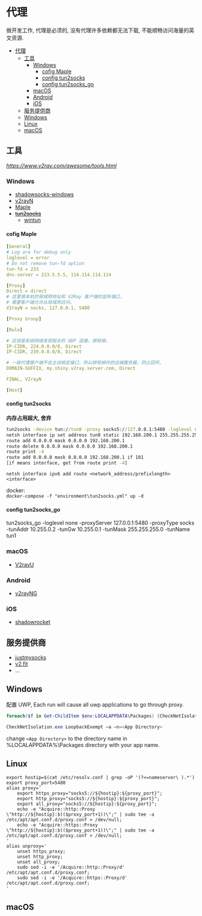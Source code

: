 # 代理

做开发工作, 代理是必须的, 没有代理许多依赖都无法下载, 不能顺畅访问海量的英文资源.

<!-- @import "[TOC]" {cmd="toc" depthFrom=1 depthTo=6 orderedList=false} -->

<!-- code_chunk_output -->

- [代理](#代理)
  - [工具](#工具)
    - [Windows](#windows)
      - [cofig Maple](#cofig-maple)
      - [config tun2socks](#config-tun2socks)
      - [config tun2socks_go](#config-tun2socks_go)
    - [macOS](#macos)
    - [Android](#android)
    - [iOS](#ios)
  - [服务提供商](#服务提供商)
  - [Windows](#windows-1)
  - [Linux](#linux)
  - [macOS](#macos-1)

<!-- /code_chunk_output -->

## 工具

*https://www.v2ray.com/awesome/tools.html*

### Windows

- [shadowsocks-windows](https://github.com/shadowsocks/shadowsocks-windows)
- [v2rayN](https://github.com/2dust/v2rayN)
- [Maple](https://github.com/YtFlow/Maple)
- ~~[tun2socks](https://github.com/xjasonlyu/tun2socks)~~
  - [wintun](https://github.com/WireGuard/wintun)

#### cofig Maple

```yaml
[General]
# Log are for debug only
loglevel = error
# Do not remove tun-fd option
tun-fd = 233
dns-server = 223.5.5.5, 114.114.114.114

[Proxy]
Direct = direct
# 这里填本机的局域网地址和 V2Ray 客户端的监听端口，
# 需要客户端允许从局域网访问。
V2rayN = socks, 127.0.0.1, 5480

[Proxy Group]

[Rule]

# 应该是系统网络发现相关的 UDP 连接，排除掉。
IP-CIDR, 224.0.0.0/8, Direct
IP-CIDR, 239.0.0.0/8, Direct

# 一般代理客户端不会主动绑定接口，所以排除掉你的远端服务器，防止回环。
DOMAIN-SUFFIX, my.shiny.v2ray.server.com, Direct

FINAL, V2rayN

[Host]
```

#### config tun2socks

**内存占用超大, 舍弃**

```bat
tun2socks -device tun://tun0 -proxy socks5://127.0.0.1:5480 -loglevel silent
netsh interface ip set address tun0 static 192.168.200.1 255.255.255.255
route add 0.0.0.0 mask 0.0.0.0 192.168.200.1
route delete 0.0.0.0 mask 0.0.0.0 192.168.200.1
route print -4
route add 0.0.0.0 mask 0.0.0.0 192.168.200.1 if 101
[if means interface, get from route print -4]
```

`netsh interface ipv6 add route <network_address/prefixlength> <interface>`

docker:  
`docker-compose -f "environment\tun2socks.yml" up -d`

#### config tun2socks_go

tun2socks_go -loglevel none -proxyServer 127.0.0.1:5480 -proxyType socks -tunAddr 10.255.0.2 -tunGw 10.255.0.1 -tunMask 255.255.255.0 -tunName tun1

### macOS

- [V2rayU](https://github.com/yanue/V2rayU/tree/master)

### Android

- [v2rayNG](https://github.com/2dust/v2rayNG)

### iOS

- [shadowrocket](https://itunes.apple.com/us/app/shadowrocket/id932747118?mt=8)

## 服务提供商

- [justmysocks](https://justmysocks.net/members/cart.php)
- [v2.fit](https://v2.fit/cart.php)
- ...

## Windows

配置 UWP, Each run will cause all uwp applications to go through proxy.

```ps1
foreach($f in Get-ChildItem $env:LOCALAPPDATA\Packages) {CheckNetIsolation.exe LoopbackExempt -a "-n=$($f.Name)"}
```

```ps1
CheckNetIsolation.exe LoopbackExempt –a –n=<App Directory>
```

change `<App Directory>` to the directory name in %LOCALAPPDATA%\Packages directory with your app name.

## Linux

```shell
export hostip=$(cat /etc/resolv.conf | grep -oP '(?<=nameserver\ ).*')
export proxy_port=5480
alias proxy='
    export https_proxy="socks5://${hostip}:${proxy_port}";
    export http_proxy="socks5://${hostip}:${proxy_port}";
    export all_proxy="socks5://${hostip}:${proxy_port}";
    echo -e "Acquire::http::Proxy \"http://${hostip}:$(($proxy_port+1))\";" | sudo tee -a /etc/apt/apt.conf.d/proxy.conf > /dev/null;
    echo -e "Acquire::https::Proxy \"http://${hostip}:$(($proxy_port+1))\";" | sudo tee -a /etc/apt/apt.conf.d/proxy.conf > /dev/null;
'
alias unproxy='
    unset https_proxy;
    unset http_proxy;
    unset all_proxy;
    sudo sed -i -e '/Acquire::http::Proxy/d' /etc/apt/apt.conf.d/proxy.conf;
    sudo sed -i -e '/Acquire::https::Proxy/d' /etc/apt/apt.conf.d/proxy.conf;
'
```

## macOS
